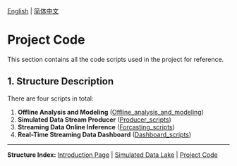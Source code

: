[English](./README.md) | [简体中文](./README.ch-zh.md)

# **Project Code**

This section contains all the code scripts used in the project for reference.

## **1. Structure Description**

There are four scripts in total:

1. **Offline Analysis and Modeling** ([Offline_analysis_and_modeling](Offline_analysis_and_modeling.ipynb))  
2. **Simulated Data Stream Producer** ([Producer_scripts](Producer_scripts.ipynb))  
3. **Streaming Data Online Inference** ([Forcasting_scripts](Forcasting_scripts.ipynb))  
4. **Real-Time Streaming Data Dashboard** ([Dashboard_scripts](Dashboard_scripts.ipynb))

---

**Structure Index:** [Introduction Page](../README.md) | [Simulated Data Lake](../SimulatedDataLake/README.md) | [Project Code](README.md)
